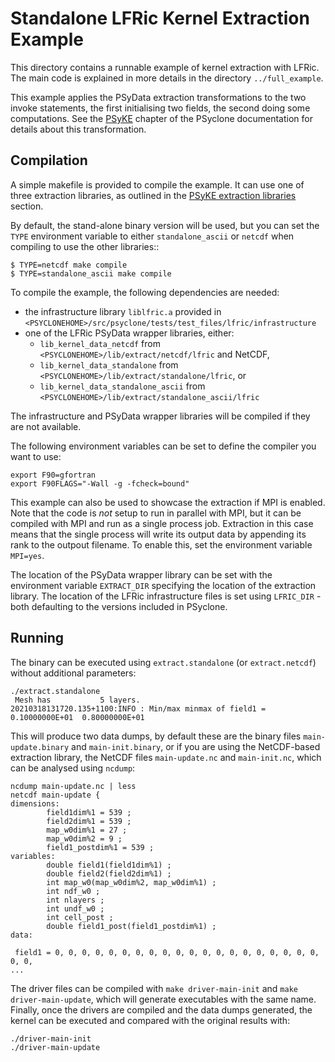 # Standalone LFRic Kernel Extraction Example

This directory contains a runnable example of kernel extraction
with LFRic. The main code is explained in more details in the
directory ``../full_example``.

This example applies the PSyData extraction transformations to the
two invoke statements, the first initialising two fields, the second
doing some computations.
See the [PSyKE](https://psyclone.readthedocs.io/en/stable/psyke.html)
chapter of the PSyclone documentation for details about this transformation.

## Compilation

A simple makefile is provided to compile the example. It can use one of
three extraction libraries, as outlined in the
[PSyKE extraction libraries](https://psyclone.readthedocs.io/en/stable/psyke.html#extraction-libraries) section.

By default, the stand-alone binary version will be used,
but you can set the ``TYPE`` environment variable to either ``standalone_ascii``
or ``netcdf`` when compiling to use the other libraries::

    $ TYPE=netcdf make compile
    $ TYPE=standalone_ascii make compile

 To compile the example, the following dependencies are needed:
- the infrastructure library ``liblfric.a`` provided in
  ``<PSYCLONEHOME>/src/psyclone/tests/test_files/lfric/infrastructure``
- one of the LFRic PSyData wrapper libraries, either:
    - ``lib_kernel_data_netcdf`` from
      ``<PSYCLONEHOME>/lib/extract/netcdf/lfric`` and NetCDF,
    - ``lib_kernel_data_standalone`` from
      ``<PSYCLONEHOME>/lib/extract/standalone/lfric``, or
    - ``lib_kernel_data_standalone_ascii`` from
      ``<PSYCLONEHOME>/lib/extract/standalone_ascii/lfric``

The infrastructure and PSyData wrapper libraries will be compiled
if they are not available.

The following environment variables can be set to define the compiler
you want to use:
```shell
export F90=gfortran
export F90FLAGS="-Wall -g -fcheck=bound"
```

This example can also be used to showcase the extraction if MPI is enabled.
Note that the code is *not* setup to run in parallel with MPI, but it can
be compiled with MPI and run as a single process job.
Extraction in this case means that the single process will write
its output data by appending its rank to the outpout filename. To enable
this, set the environment variable ``MPI=yes``.


The location of the PSyData wrapper library can be set with
the environment variable ``EXTRACT_DIR`` specifying the location of the
extraction library. The location of the LFRic infrastructure files is set
using ``LFRIC_DIR`` - both defaulting to the versions included in
PSyclone.

## Running

The binary can be executed using ``extract.standalone`` (or ``extract.netcdf``)
 without additional parameters:
```shell
./extract.standalone
 Mesh has           5 layers.
20210318131720.135+1100:INFO : Min/max minmax of field1 =   0.10000000E+01  0.80000000E+01
```

This will produce two data dumps, by default these are the binary files ``main-update.binary``
and ``main-init.binary``, or if you are using the NetCDF-based extraction library, the NetCDF
files ``main-update.nc`` and ``main-init.nc``, which can be
analysed using ``ncdump``:

```shell
ncdump main-update.nc | less
netcdf main-update {
dimensions:
        field1dim%1 = 539 ;
        field2dim%1 = 539 ;
        map_w0dim%1 = 27 ;
        map_w0dim%2 = 9 ;
        field1_postdim%1 = 539 ;
variables:
        double field1(field1dim%1) ;
        double field2(field2dim%1) ;
        int map_w0(map_w0dim%2, map_w0dim%1) ;
        int ndf_w0 ;
        int nlayers ;
        int undf_w0 ;
        int cell_post ;
        double field1_post(field1_postdim%1) ;
data:

 field1 = 0, 0, 0, 0, 0, 0, 0, 0, 0, 0, 0, 0, 0, 0, 0, 0, 0, 0, 0, 0, 0, 0, 
...
```

The driver files can be compiled with `make driver-main-init` and `make driver-main-update`,
which will generate executables with the same name. Finally, once the drivers are compiled
and the data dumps generated, the kernel can be executed and compared with the original
results with:

```shell
./driver-main-init
./driver-main-update
````
